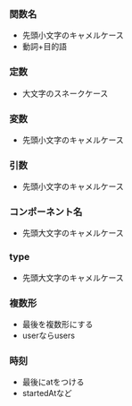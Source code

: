 ### 関数名
* 先頭小文字のキャメルケース
* 動詞+目的語

### 定数
* 大文字のスネークケース

### 変数
* 先頭小文字のキャメルケース

### 引数
* 先頭小文字のキャメルケース

### コンポーネント名
* 先頭大文字のキャメルケース

### type
* 先頭大文字のキャメルケース

### 複数形
* 最後を複数形にする
* userならusers

### 時刻
* 最後にatをつける
* startedAtなど

